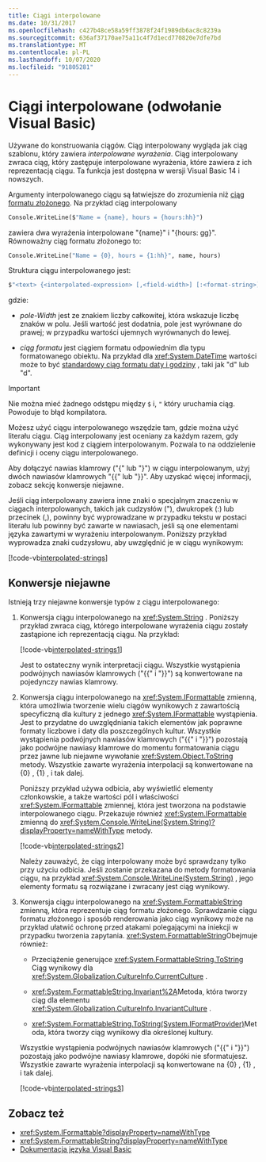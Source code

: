 ```yaml
---
title: Ciągi interpolowane
ms.date: 10/31/2017
ms.openlocfilehash: c427b48ce58a59ff3878f24f1989db6ac8c8239a
ms.sourcegitcommit: 636af37170ae75a11c4f7d1ecd770820e7dfe7bd
ms.translationtype: MT
ms.contentlocale: pl-PL
ms.lasthandoff: 10/07/2020
ms.locfileid: "91805281"
---
```

# <a name="interpolated-strings-visual-basic-reference"></a>Ciągi interpolowane (odwołanie Visual Basic)

Używane do konstruowania ciągów.  Ciąg interpolowany wygląda jak ciąg szablonu, który zawiera *interpolowane wyrażenia*.  Ciąg interpolowany zwraca ciąg, który zastępuje interpolowane wyrażenia, które zawiera z ich reprezentacją ciągu. Ta funkcja jest dostępna w wersji Visual Basic 14 i nowszych.

Argumenty interpolowanego ciągu są łatwiejsze do zrozumienia niż [ciąg formatu złożonego](../../../../standard/base-types/composite-formatting.md#composite-format-string).  Na przykład ciąg interpolowany

```vb
Console.WriteLine($"Name = {name}, hours = {hours:hh}")
```

zawiera dwa wyrażenia interpolowane "{name}" i "{hours: gg}". Równoważny ciąg formatu złożonego to:

```vb
Console.WriteLine("Name = {0}, hours = {1:hh}", name, hours)
```

Struktura ciągu interpolowanego jest:

```vb
$"<text> {<interpolated-expression> [,<field-width>] [:<format-string>] } <text> ..."
```

gdzie:

- *pole-Width* jest ze znakiem liczby całkowitej, która wskazuje liczbę znaków w polu. Jeśli wartość jest dodatnia, pole jest wyrównane do prawej; w przypadku wartości ujemnych wyrównanych do lewej.

- *ciąg formatu* jest ciągiem formatu odpowiednim dla typu formatowanego obiektu. Na przykład dla <xref:System.DateTime> wartości może to być [standardowy ciąg formatu daty i godziny](../../../../standard/base-types/standard-date-and-time-format-strings.md) , taki jak "d" lub "d".

> [!IMPORTANT]
> Nie można mieć żadnego odstępu między `$` i, `"` który uruchamia ciąg. Powoduje to błąd kompilatora.

Możesz użyć ciągu interpolowanego wszędzie tam, gdzie można użyć literału ciągu.  Ciąg interpolowany jest oceniany za każdym razem, gdy wykonywany jest kod z ciągiem interpolowanym. Pozwala to na oddzielenie definicji i oceny ciągu interpolowanego.

Aby dołączyć nawias klamrowy ("{" lub "}") w ciągu interpolowanym, użyj dwóch nawiasów klamrowych "{{" lub "}}".  Aby uzyskać więcej informacji, zobacz sekcję konwersje niejawne.

Jeśli ciąg interpolowany zawiera inne znaki o specjalnym znaczeniu w ciągach interpolowanych, takich jak cudzysłów ("), dwukropek (:) lub przecinek (,), powinny być wyprowadzane w przypadku tekstu w postaci literału lub powinny być zawarte w nawiasach, jeśli są one elementami języka zawartymi w wyrażeniu interpolowanym. Poniższy przykład wyprowadza znaki cudzysłowu, aby uwzględnić je w ciągu wynikowym:

[!code-vb[interpolated-strings](../../../../../samples/snippets/visualbasic/programming-guide/language-features/strings/interpolated-strings4.vb)]

## <a name="implicit-conversions"></a>Konwersje niejawne

Istnieją trzy niejawne konwersje typów z ciągu interpolowanego:

1. Konwersja ciągu interpolowanego na <xref:System.String> . Poniższy przykład zwraca ciąg, którego interpolowane wyrażenia ciągu zostały zastąpione ich reprezentacją ciągu. Na przykład:

   [!code-vb[interpolated-strings1](../../../../../samples/snippets/visualbasic/programming-guide/language-features/strings/interpolated-strings1.vb)]

   Jest to ostateczny wynik interpretacji ciągu. Wszystkie wystąpienia podwójnych nawiasów klamrowych ("{{" i "}}") są konwertowane na pojedynczy nawias klamrowy.

2. Konwersja ciągu interpolowanego na <xref:System.IFormattable> zmienną, która umożliwia tworzenie wielu ciągów wynikowych z zawartością specyficzną dla kultury z jednego <xref:System.IFormattable> wystąpienia. Jest to przydatne do uwzględniania takich elementów jak poprawne formaty liczbowe i daty dla poszczególnych kultur.  Wszystkie wystąpienia podwójnych nawiasów klamrowych ("{{" i "}}") pozostają jako podwójne nawiasy klamrowe do momentu formatowania ciągu przez jawne lub niejawne wywołanie <xref:System.Object.ToString> metody.  Wszystkie zawarte wyrażenia interpolacji są konwertowane na {0} , {1} , i tak dalej.

   Poniższy przykład używa odbicia, aby wyświetlić elementy członkowskie, a także wartości pól i właściwości <xref:System.IFormattable> zmiennej, która jest tworzona na podstawie interpolowanego ciągu. Przekazuje również <xref:System.IFormattable> zmienną do <xref:System.Console.WriteLine(System.String)?displayProperty=nameWithType> metody.

   [!code-vb[interpolated-strings2](../../../../../samples/snippets/visualbasic/programming-guide/language-features/strings/interpolated-strings2.vb)]

   Należy zauważyć, że ciąg interpolowany może być sprawdzany tylko przy użyciu odbicia. Jeśli zostanie przekazana do metody formatowania ciągu, na przykład <xref:System.Console.WriteLine(System.String)> , jego elementy formatu są rozwiązane i zwracany jest ciąg wynikowy.

3. Konwersja ciągu interpolowanego na <xref:System.FormattableString> zmienną, która reprezentuje ciąg formatu złożonego. Sprawdzanie ciągu formatu złożonego i sposób renderowania jako ciąg wynikowy może na przykład ułatwić ochronę przed atakami polegającymi na iniekcji w przypadku tworzenia zapytania. <xref:System.FormattableString>Obejmuje również:

      - Przeciążenie generujące <xref:System.FormattableString.ToString> Ciąg wynikowy dla <xref:System.Globalization.CultureInfo.CurrentCulture> .

      - <xref:System.FormattableString.Invariant%2A>Metoda, która tworzy ciąg dla elementu <xref:System.Globalization.CultureInfo.InvariantCulture> .

      - <xref:System.FormattableString.ToString(System.IFormatProvider)>Metoda, która tworzy ciąg wynikowy dla określonej kultury.

    Wszystkie wystąpienia podwójnych nawiasów klamrowych ("{{" i "}}") pozostają jako podwójne nawiasy klamrowe, dopóki nie sformatujesz.  Wszystkie zawarte wyrażenia interpolacji są konwertowane na {0} , {1} , i tak dalej.

   [!code-vb[interpolated-strings3](../../../../../samples/snippets/visualbasic/programming-guide/language-features/strings/interpolated-strings3.vb)]

## <a name="see-also"></a>Zobacz też

- <xref:System.IFormattable?displayProperty=nameWithType>
- <xref:System.FormattableString?displayProperty=nameWithType>
- [Dokumentacja języka Visual Basic](index.md)
